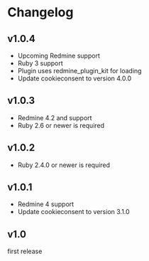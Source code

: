 Changelog
=========

v1.0.4
------

- Upcoming Redmine support
- Ruby 3 support
- Plugin uses redmine_plugin_kit for loading
- Update cookieconsent to version 4.0.0

v1.0.3
------

- Redmine 4.2  and support
- Ruby 2.6 or newer is required

v1.0.2
------

- Ruby 2.4.0 or newer is required

v1.0.1
------

- Redmine 4 support
- Update cookieconsent to version 3.1.0

v1.0
----

first release
